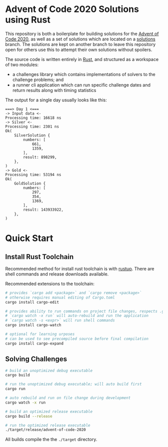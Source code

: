 # Advent of Code 2020 Solutions using Rust

This repository is both a boilerplate for building solutions for the [Advent of Code 2020](https://adventofcode.com/2020), as well as a set of solutions which are located on a [solutions](https://github.com/iferc/advent-of-code-2020/tree/solutions) branch. The solutions are kept on another branch to leave this repository open for others use this to attempt their own solutions without spoilers.

The source code is written entirely in [Rust](https://www.rust-lang.org/), and structured as a workspace of two modules:
- a challenges library which contains implementations of solvers to the challenge problems; and
- a runner cli application which can run specific challenge dates and return results along with timing statistics

The output for a single day usually looks like this:
```
===> Day 1 <===
-> Input data <-
Processing time: 16618 ns
-> Silver <-
Processing time: 2301 ns
Ok(
    SilverSolution {
        numbers: [
            661,
            1359,
        ],
        result: 898299,
    },
)
-> Gold <-
Processing time: 53194 ns
Ok(
    GoldSolution {
        numbers: [
            297,
            354,
            1369,
        ],
        result: 143933922,
    },
)
```

# Quick Start

## Install Rust Toolchain

Recommended method for install rust toolchain is with [rustup](https://rustup.rs/). There are shell commands and release downloads available.

Recommended extensions to the toolchain:
```sh
# provides `cargo add <package>` and `cargo remove <package>`
# otherwise requires manual editing of Cargo.toml
cargo install cargo-edit

# provides ability to run commands on project file changes, respects .gitignore
# `cargo watch -x run` will auto-rebuild and run the application
# `cargo watch -s <expr>` will run shell commands
cargo install cargo-watch

# optional for learning urposes
# can be used to see precompiled source before final compilation
cargo install cargo-expand
```

## Solving Challenges

```sh
# build an unoptimized debug executable
cargo build

# run the unoptimized debug executable; will auto build first
cargo run

# auto rebuild and run on file change during development
cargo watch -x run

# build an optimized release executable
cargo build --release

# run the optimized release executable
./target/release/advent-of-code-2020
```

All builds compile the the `./target` directory.
